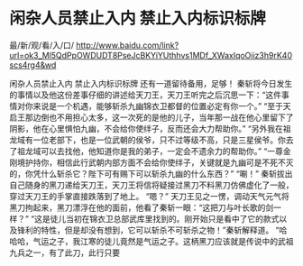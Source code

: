 # 闲杂人员禁止入内 禁止入内标识标牌

最/新/观/看/入/口/ http://www.baidu.com/link?url=ok3_Ml5QdPpOWDUDT8PseJcBKYiYUthhvs1MDf_XWaxIqoOiiz3h9rK40scs4rg4&wd

闲杂人员禁止入内 禁止入内标识标牌
还有一道留待备用，足够！
    秦斩将今日发生的事情以及他这份差事仔细的讲述给天刀王，天刀王听完之后沉思一下：“这件事情对你来说是一个机遇，能够斩杀九幽锦衣卫都督的位置必定有你一个。”
    “至于天启王那边倒也不用担心太多，这一次死的是他的儿子，当年那一战在他心里留下了阴影，他在心里惧怕九幽，不会给你使绊子，反而还会大力帮助你。”
    “另外我在祖龙域有一位老部下，也是一位武朝的侯爷，只不过等级不高，只是三星侯爷。你去了祖龙域可以去找他，他知道你是我的弟子，一定会不遗余力的帮助你。”
    “一尊金刚境护持你，相信此行武朝内部方面不会给你使绊子，关键就是九幽可是不死不灭的，你凭什么斩杀它？陛下可有赐下可以斩杀九幽的什么东西？”
    “唰！”
    秦斩拔出自己随身的黑刀递给天刀王，天刀王将信将疑接过黑刀不料黑刀仿佛虚化了一般，穿过天刀王的手掌直接跌落到了地上。
    “嗯？”
    天刀王见之一愣，调动天气元气将黑刀拘起来，黑刀漂浮在他的面前，他看了秦斩一眼：“这把刀与叶长歌的剑一样？”
    “这是徒儿当初在锦衣卫总部武库里找到的。刚开始只是看中了它的款式以及锋利的特性，但是却没有想到，它可以斩杀不可斩杀之物！”秦斩解释道。
    “哈哈哈，气运之子，我江寒的徒儿竟然是气运之子。这柄黑刀应该就是传说中的武祖九兵之一，有了此刀，此行只要
